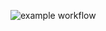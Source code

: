 ![example workflow](https://github.com/MohamedZalat/AddressBookTA/actions/workflows/java-ci.yml/badge.svg)